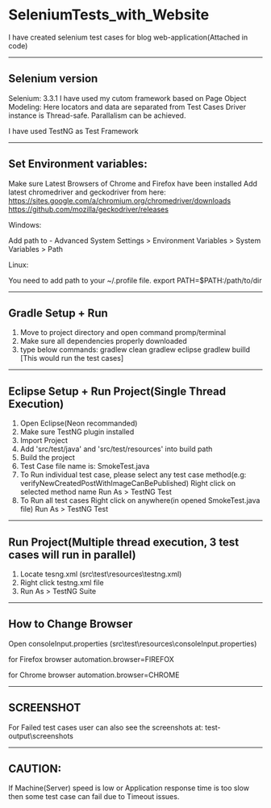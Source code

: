 # SeleniumTests_with_Website
I have created selenium test cases for blog web-application(Attached in code)

--------------------------
Selenium version
--------------------------
Selenium: 3.3.1
I have used my cutom framework based on Page Object Modeling:
	Here locators and data are separated from Test Cases
	Driver instance is Thread-safe.
	Parallalism can be achieved.

I have used TestNG as Test Framework


---------------------------
Set Environment variables:
---------------------------
Make sure Latest Browsers of Chrome and Firefox have been installed
Add latest chromedriver and geckodriver from here:
https://sites.google.com/a/chromium.org/chromedriver/downloads
https://github.com/mozilla/geckodriver/releases

Windows:

Add path to - 
Advanced System Settings > Environment Variables > System Variables > Path 

Linux:

You need to add path to your ~/.profile file.
export PATH=$PATH:/path/to/dir

--------------------------
Gradle Setup + Run
--------------------------
1) Move to project directory and open command promp/terminal
2) Make sure all dependencies properly downloaded
3) type below commands:
   gradlew clean
   gradlew eclipse
   gradlew builld [This would run the test cases]

--------------------------
Eclipse Setup + Run Project(Single Thread Execution)
--------------------------
1) Open Eclipse(Neon recommanded)
2) Make sure TestNG plugin installed
3) Import Project
4) Add 'src/test/java' and 'src/test/resources' into build path
5) Build the project
6) Test Case file name is: SmokeTest.java
7) To Run individual test case, please select any test case method(e.g: verifyNewCreatedPostWithImageCanBePublished)
   Right click on selected method name
   Run As > TestNG Test
8) To Run all test cases
   Right click on anywhere(in opened SmokeTest.java file)
   Run As > TestNG Test


--------------------------
Run Project(Multiple thread execution, 3 test cases will run in parallel)
--------------------------
1) Locate tesng.xml (src\test\resources\testng.xml)
2) Right click testng.xml file
3) Run As > TestNG Suite


--------------------------
How to Change Browser
--------------------------
Open consoleInput.properties (src\test\resources\consoleInput.properties) 

for Firefox browser 
automation.browser=FIREFOX

for Chrome browser
automation.browser=CHROME


--------------------------
SCREENSHOT
--------------------------
For Failed test cases user can also see the screenshots at: test-output\screenshots


--------------------------
CAUTION:
--------------------------
If Machine(Server) speed is low or Application response time is too slow then some test case can fail due to Timeout issues.
